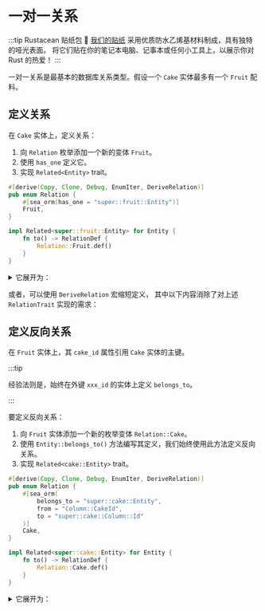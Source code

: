 # 一对一关系

:::tip Rustacean 贴纸包 🦀
[我们的贴纸](https://www.sea-ql.org/sticker-pack/) 采用优质防水乙烯基材料制成，具有独特的哑光表面。
将它们贴在你的笔记本电脑、记事本或任何小工具上，以展示你对 Rust 的热爱！
:::

一对一关系是最基本的数据库关系类型。假设一个 `Cake` 实体最多有一个 `Fruit` 配料。

## 定义关系

在 `Cake` 实体上，定义关系：
1. 向 `Relation` 枚举添加一个新的变体 `Fruit`。
2. 使用 `has_one` 定义它。
3. 实现 `Related<Entity>` trait。

```rust title="entity/cake.rs"
#[derive(Copy, Clone, Debug, EnumIter, DeriveRelation)]
pub enum Relation {
    #[sea_orm(has_one = "super::fruit::Entity")]
    Fruit,
}

impl Related<super::fruit::Entity> for Entity {
    fn to() -> RelationDef {
        Relation::Fruit.def()
    }
}
```

<details>
    <summary>它展开为：</summary>

```rust {3,9,16} title="entity/cake.rs"
#[derive(Copy, Clone, Debug, EnumIter)]
pub enum Relation {
    Fruit,
}

impl RelationTrait for Relation {
    fn def(&self) -> RelationDef {
        match self {
            Self::Fruit => Entity::has_one(super::fruit::Entity).into(),
        }
    }
}

impl Related<super::fruit::Entity> for Entity {
    fn to() -> RelationDef {
        Relation::Fruit.def()
    }
}
```
</details>

或者，可以使用 `DeriveRelation` 宏缩短定义，
其中以下内容消除了对上述 `RelationTrait` 实现的需求：

## 定义反向关系

在 `Fruit` 实体上，其 `cake_id` 属性引用 `Cake` 实体的主键。

:::tip

经验法则是，始终在外键 `xxx_id` 的实体上定义 `belongs_to`。

:::

要定义反向关系：
1. 向 `Fruit` 实体添加一个新的枚举变体 `Relation::Cake`。
2. 使用 `Entity::belongs_to()` 方法编写其定义，我们始终使用此方法定义反向关系。
3. 实现 `Related<cake::Entity>` trait。

```rust title="entity/fruit.rs"
#[derive(Copy, Clone, Debug, EnumIter, DeriveRelation)]
pub enum Relation {
    #[sea_orm(
        belongs_to = "super::cake::Entity",
        from = "Column::CakeId",
        to = "super::cake::Column::Id"
    )]
    Cake,
}

impl Related<super::cake::Entity> for Entity {
    fn to() -> RelationDef {
        Relation::Cake.def()
    }
}
```

<details>
    <summary>它展开为：</summary>

```rust
#[derive(Copy, Clone, Debug, EnumIter)]
pub enum Relation {
    Cake,
}

impl RelationTrait for Relation {
    fn def(&self) -> RelationDef {
        match self {
            Self::Cake => Entity::belongs_to(super::cake::Entity)
                .from(Column::CakeId)
                .to(super::cake::Column::Id)
                .into(),
        }
    }
}

impl Related<super::cake::Entity> for Entity {
    fn to() -> RelationDef {
        Relation::Cake.def()
    }
}
```
</details>